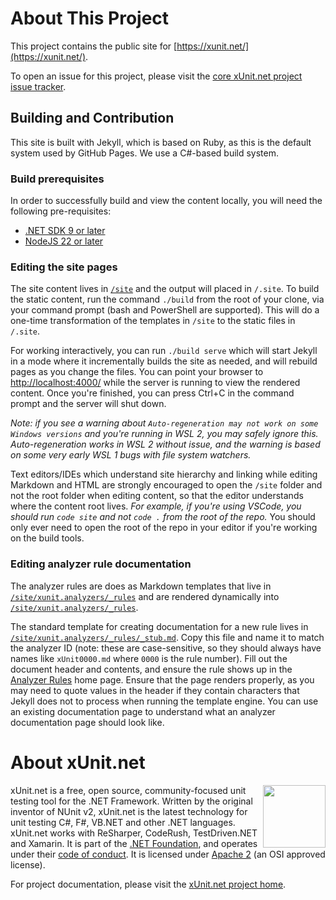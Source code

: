 # About This Project

This project contains the public site for [https://xunit.net/](https://xunit.net/).

To open an issue for this project, please visit the [core xUnit.net project issue tracker](https://github.com/xunit/xunit/issues).

## Building and Contribution

This site is built with Jekyll, which is based on Ruby, as this is the default system used by GitHub Pages. We use a C#-based build system.

### Build prerequisites

In order to successfully build and view the content locally, you will need the following pre-requisites:

* [.NET SDK 9 or later](https://dotnet.microsoft.com/download/dotnet/)
* [NodeJS 22 or later](https://nodejs.org/)

### Editing the site pages

The site content lives in [`/site`](https://github.com/xunit/xunit.net/tree/main/site) and the output will placed in `/.site`. To build the static content, run the command `./build` from the root of your clone, via your command prompt (bash and PowerShell are supported). This will do a one-time transformation of the templates in `/site` to the static files in `/.site`.

For working interactively, you can run `./build serve` which will start Jekyll in a mode where it incrementally builds the site as needed, and will rebuild pages as you change the files. You can point your browser to [http://localhost:4000/](http://localhost:4000/) while the server is running to view the rendered content. Once you're finished, you can press Ctrl+C in the command prompt and the server will shut down.

_Note: if you see a warning about `Auto-regeneration may not work on some Windows versions` and you're running in WSL 2, you may safely ignore this. Auto-regeneration works in WSL 2 without issue, and the warning is based on some very early WSL 1 bugs with file system watchers._

Text editors/IDEs which understand site hierarchy and linking while editing Markdown and HTML are strongly encouraged to open the `/site` folder and not the root folder when editing content, so that the editor understands where the content root lives. _For example, if you're using VSCode, you should run `code site` and not `code .` from the root of the repo._ You should only ever need to open the root of the repo in your editor if you're working on the build tools.

### Editing analyzer rule documentation

The analyzer rules are does as Markdown templates that live in [`/site/xunit.analyzers/_rules`](site/xunit.analyzers/_rules) and are rendered dynamically into [`/site/xunit.analyzers/_rules`](site/xunit.analyzers/rules).

The standard template for creating documentation for a new rule lives in [`/site/xunit.analyzers/_rules/_stub.md`](site/xunit.analyzers/_rules/_stub.md). Copy this file and name it to match the analyzer ID (note: these are case-sensitive, so they should always have names like `xUnit0000.md` where `0000` is the rule number). Fill out the document header and contents, and ensure the rule shows up in the [Analyzer Rules](http://localhost:4000/xunit.analyzers/rules) home page. Ensure that the page renders properly, as you may need to quote values in the header if they contain characters that Jekyll does not to process when running the template engine. You can use an existing documentation page to understand what an analyzer documentation page should look like.

# About xUnit.net

[<img align="right" src="https://xunit.net/images/dotnet-fdn-logo.png" width="100" />](https://www.dotnetfoundation.org/)

xUnit.net is a free, open source, community-focused unit testing tool for the .NET Framework. Written by the original inventor of NUnit v2, xUnit.net is the latest technology for unit testing C#, F#, VB.NET and other .NET languages. xUnit.net works with ReSharper, CodeRush, TestDriven.NET and Xamarin. It is part of the [.NET Foundation](https://www.dotnetfoundation.org/), and operates under their [code of conduct](https://dotnetfoundation.org/about/policies/code-of-conduct). It is licensed under [Apache 2](https://opensource.org/licenses/Apache-2.0) (an OSI approved license).

For project documentation, please visit the [xUnit.net project home](https://xunit.net/).

